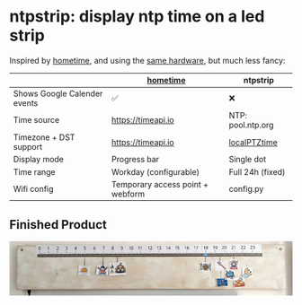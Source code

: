 # ntpstrip: display ntp time on a led strip

Inspired by [hometime](https://github.com/veebch/hometime),
and using the
[same hardware](https://github.com/veebch/hometime?tab=readme-ov-file#hardware),
but much less fancy:

|                                          | [hometime](https://github.com/veebch/hometime) | **ntpstrip** |
|------------------------------------------|------------------------------------------------|--------------|
| Shows Google Calender events             | ✅                                             | ❌           |
| Time source                              | https://timeapi.io                             | NTP: pool.ntp.org |
| Timezone + DST support                   | https://timeapi.io                             | [localPTZtime](https://github.com/bellingeri/localPTZtime) |
| Display mode                             | Progress bar                                   | Single dot   |
| Time range                               | Workday (configurable)                         | Full 24h (fixed)  |
| Wifi config                              | Temporary access point + webform               | config.py    |

## Finished Product

 ![photo of our living room clock](docs/living_room_clock.jpg)
